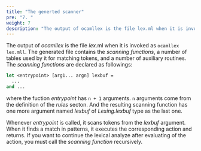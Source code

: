 ```yaml
---
title: "The generted scanner"
pre: "7. "
weight: 7
description: "The output of ocamllex is the file lex.ml when it is invoked as `ocamllex lex.mll`.  The generated file contains the scanning functions, a number of tables used by it for matching tokens, and a number of auxiliary routines."
---
```


The output of _ocamllex_ is the file _lex_.ml when it is invoked as `ocamllex lex.mll`.  The generated file contains the _scanning functions_, a number of tables used by it for matching tokens, and a number of auxiliary routines.
The _scanning functions_ are declared as followings:

``` ocaml
let <entrypoint> [arg1... argn] lexbuf =
  ...
and ...
```

where the fuction _entrypoint_ has `n + 1`
arguments.
`n` arguments come from the definition of the _rules_ secton.
And the resulting scanning function has one more argument named _lexbuf_ of _Lexing.lexbuf_ type as the last one.

Whenever _entrypoint_ is called, it scans tokens from the _lexbuf_ argument.
When it finds a match in patterns, it executes the corresponding action and returns.
If you want to continue the lexical analyze
after evaluating of the action,
you must call the _scanning function_ recursively.



